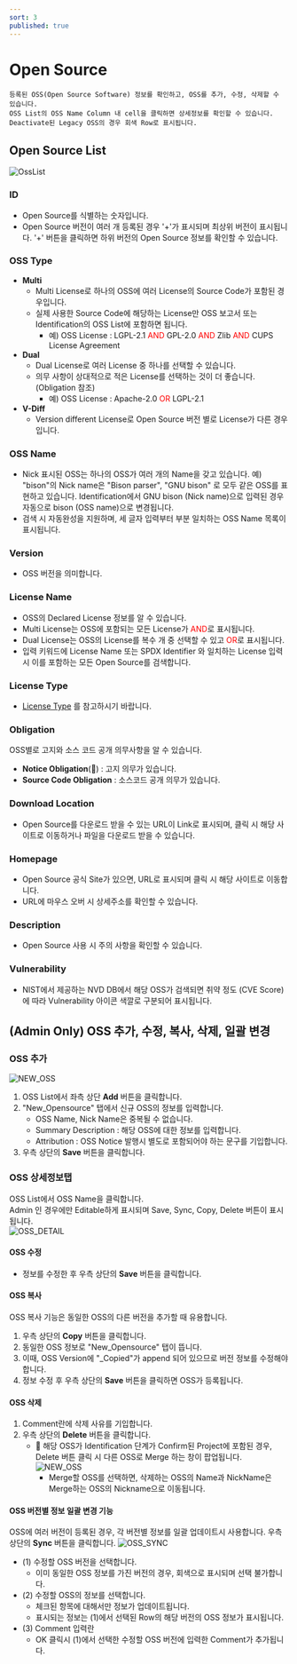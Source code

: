 ```yaml
---
sort: 3
published: true
---
```

# Open Source
```note
등록된 OSS(Open Source Software) 정보를 확인하고, OSS를 추가, 수정, 삭제할 수 있습니다.     
OSS List의 OSS Name Column 내 cell을 클릭하면 상세정보를 확인할 수 있습니다.    
Deactivate된 Legacy OSS의 경우 회색 Row로 표시됩니다.    
```
## Open Source List
![OssList](images/2_oss_list.png)

### ID  
- Open Source를 식별하는 숫자입니다.
- Open Source 버전이 여러 개 등록된 경우 '+'가 표시되며 최상위 버전이 표시됩니다. '+' 버튼을 클릭하면 하위 버전의 Open Source 정보를 확인할 수 있습니다.

### OSS Type  
- **Multi**
    - Multi License로 하나의 OSS에 여러 License의 Source Code가 포함된 경우입니다.
    - 실제 사용한 Source Code에 해당하는 License만 OSS 보고서 또는 Identification의 OSS List에 포함하면 됩니다.
        - 예) OSS License : LGPL-2.1 <span style="color:red">AND</span> GPL-2.0 <span style="color:red">AND</span> Zlib <span style="color:red">AND</span> CUPS License Agreement
- **Dual**
    - Dual License로 여러 License 중 하나를 선택할 수 있습니다.
    - 의무 사항이 상대적으로 적은 License를 선택하는 것이 더 좋습니다. (Obligation 참조)
        - 예) OSS License : Apache-2.0 <span style="color:red">OR</span> LGPL-2.1
- **V-Diff**
    - Version different License로 Open Source 버전 별로 License가 다른 경우입니다.

### OSS Name 
- Nick 표시된 OSS는 하나의 OSS가 여러 개의 Name을 갖고 있습니다.
    예) "bison"의 Nick name은 "Bison parser", "GNU bison" 로 모두 같은 OSS를 표현하고 있습니다.
        Identification에서 GNU bison (Nick name)으로 입력된 경우 자동으로 bison (OSS name)으로 변경됩니다.
- 검색 시 자동완성을 지원하며, 세 글자 입력부터 부분 일치하는 OSS Name 목록이 표시됩니다.
      
### Version 
- OSS 버전을 의미합니다.

### License Name 
- OSS의 Declared License 정보를 알 수 있습니다.  
- Multi License는 OSS에 포함되는 모든 License가 <span style="color:red">AND</span>로 표시됩니다.
- Dual License는 OSS의 License를 복수 개 중 선택할 수 있고 <span style="color:red">OR</span>로 표시됩니다.
- 입력 키워드에 License Name 또는 SPDX Identifier 와 일치하는 License 입력시 이를 포함하는 모든 Open Source를 검색합니다.

### License Type
- [License Type](https://fosslight.org/hub-guide/menu/2_license.html#license-type)  를 참고하시기 바랍니다. 

### Obligation 
OSS별로 고지와 소스 코드 공개 의무사항을 알 수 있습니다.
- **Notice Obligation**(:page_facing_up:) : 고지 의무가 있습니다.
- **Source Code Obligation** : 소스코드 공개 의무가 있습니다. 

### Download Location 
- Open Source를 다운로드 받을 수 있는 URL이 Link로 표시되며, 클릭 시 해당 사이트로 이동하거나 파일을 다운로드 받을 수 있습니다.

### Homepage 
- Open Source 공식 Site가 있으면, URL로 표시되며 클릭 시 해당 사이트로 이동합니다.
- URL에 마우스 오버 시 상세주소를 확인할 수 있습니다.

### Description 
- Open Source 사용 시 주의 사항을 확인할 수 있습니다.

### Vulnerability 
- NIST에서 제공하는 NVD DB에서 해당 OSS가 검색되면 취약 정도 (CVE Score)에 따라 Vulnerability 아이콘 색깔로 구분되어 표시됩니다.

## (Admin Only) OSS 추가, 수정, 복사, 삭제, 일괄 변경
### OSS 추가
![NEW_OSS](images/2_oss_add_new.PNG) 
1. OSS List에서 좌측 상단 **Add** 버튼을 클릭합니다.
2. "New_Opensource" 탭에서 신규 OSS의 정보를 입력합니다.
    - OSS Name, Nick Name은 중복될 수 없습니다. 
    - Summary Description : 해당 OSS에 대한 정보를 입력합니다.
    - Attribution : OSS Notice 발행시 별도로 포함되어야 하는 문구를 기입합니다.
3. 우측 상단의 **Save** 버튼을 클릭합니다.

### OSS 상세정보탭
OSS List에서 OSS Name을 클릭합니다.    
Admin 인 경우에만 Editable하게 표시되며 Save, Sync, Copy, Delete 버튼이 표시됩니다.    
![OSS_DETAIL](images/2_oss_detail.PNG)  

#### OSS 수정
- 정보를 수정한 후 우측 상단의 **Save** 버튼을 클릭합니다.

#### OSS 복사
OSS 복사 기능은 동일한 OSS의 다른 버전을 추가할 때 유용합니다.
1. 우측 상단의 **Copy** 버튼을 클릭합니다. 
2. 동일한 OSS 정보로 "New_Opensource" 탭이 뜹니다.
3. 이때, OSS Version에 "_Copied"가 append 되어 있으므로 버전 정보를 수정해야 합니다.  
4. 정보 수정 후 우측 상단의 **Save** 버튼을 클릭하면 OSS가 등록됩니다.

#### OSS 삭제
1. Comment란에 삭제 사유를 기입합니다.
2. 우측 상단의 **Delete** 버튼을 클릭합니다.
    - 📢 해당 OSS가 Identification 단계가 Confirm된 Project에 포함된 경우, Delete 버튼 클릭 시 다른 OSS로 Merge 하는 창이 팝업됩니다.   
    ![NEW_OSS](images/2_oss_rename.PNG)
        - Merge할 OSS를 선택하면, 삭제하는 OSS의 Name과 NickName은 Merge하는 OSS의 Nickname으로 이동됩니다.


#### OSS 버전별 정보 일괄 변경 기능
OSS에 여러 버전이 등록된 경우, 각 버전별 정보를 일괄 업데이트시 사용합니다.
우측 상단의 **Sync** 버튼을 클릭합니다.
![OSS_SYNC](images/2_oss_sync.PNG)  
- (1) 수정할 OSS 버전을 선택합니다. 
    - 이미 동일한 OSS 정보를 가진 버전의 경우, 회색으로 표시되며 선택 불가합니다.
- (2) 수정할 OSS의 정보를 선택합니다. 
    - 체크된 항목에 대해서만 정보가 업데이트됩니다.
    - 표시되는 정보는 (1)에서 선택된 Row의 해당 버전의 OSS 정보가 표시됩니다.
- (3) Comment 입력란
    - OK 클릭시 (1)에서 선택한 수정할 OSS 버전에 입력한 Comment가 추가됩니다.





